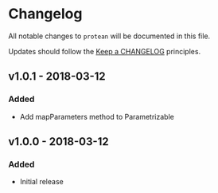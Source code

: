 # Changelog

All notable changes to `protean` will be documented in this file.

Updates should follow the [Keep a CHANGELOG](http://keepachangelog.com/) principles.

## v1.0.1 - 2018-03-12

### Added
- Add mapParameters method to Parametrizable

## v1.0.0 - 2018-03-12

### Added
- Initial release
